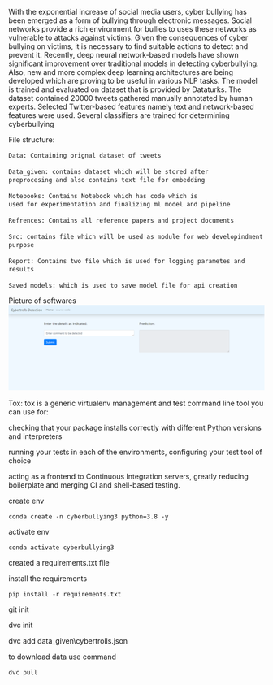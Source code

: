 

With the exponential increase of social media users, cyber bullying has been emerged as a form of bullying through electronic messages. 
Social networks provide a rich environment for bullies to uses these networks as vulnerable to attacks against victims. Given the 
consequences of cyber bullying on victims, it is necessary to find suitable actions to detect and prevent it. Recently, deep neural network-based 
models have shown significant improvement over traditional models in detecting cyberbullying. Also, new and more complex deep learning architectures 
are being developed which are proving to be useful in various NLP tasks. The model is trained and evaluated on dataset that is provided by Dataturks. 
The dataset contained 20000 tweets gathered manually annotated by human experts. Selected Twitter-based features namely text and network-based 
features were used. Several classifiers are trained for determining cyberbullying 


File structure:
```
Data: Containing orignal dataset of tweets

Data_given: contains dataset which will be stored after 
preprocesing and also contains text file for embedding

Notebooks: Contains Notebook which has code which is 
used for experimentation and finalizing ml model and pipeline

Refrences: Contains all reference papers and project documents

Src: contains file which will be used as module for web developindment
purpose

Report: Contains two file which is used for logging parametes and 
results

Saved models: which is used to save model file for api creation
```

Picture of softwares
![GitHub Logo](visvualization/img1.png)

Tox:
tox is a generic virtualenv management and test command line tool you can use for:

checking that your package installs correctly with different Python versions and interpreters

running your tests in each of the environments, configuring your test tool of choice

acting as a frontend to Continuous Integration servers, greatly reducing boilerplate and merging CI and shell-based testing.


create env

```terminal
conda create -n cyberbullying3 python=3.8 -y
```

activate env

```terminal
conda activate cyberbullying3
```

created a requirements.txt file

install the requirements
```terminal
pip install -r requirements.txt
```

git init

dvc init

dvc add data_given\cybertrolls.json

to download data use command

```
dvc pull 
```
